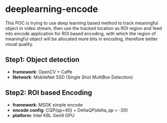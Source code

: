 # deeplearning-encode

This POC is trying to use deep learning based method to track meaningful object in video stream, then use the tracked location as ROI region and feed into encode application for ROI based encoding, with which the region of meaningful object will be allocated more bits in encoding, therefore better visual quality.

## Step1: Object detection

- **framework**: OpenCV + Caffe
- **Network**: MobileNet SSD (Single Shot MultiBox Detection)


## Step2: ROI based Encoding

- **framework**: MSDK simple encode
- **encode config**: CQP(qp=40) + DeltaQP(delta_qp = -20)
- **platform**: Intel KBL Gen9 GPU

